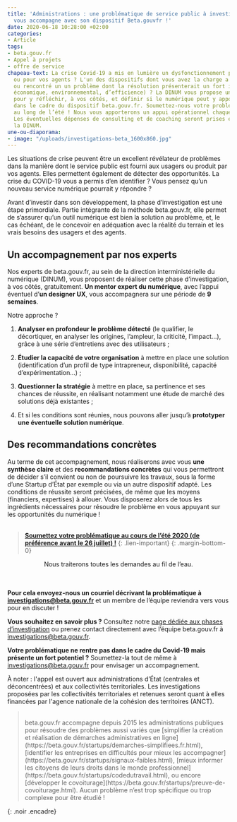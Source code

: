 ```yaml
---
title: 'Administrations : une problématique de service public à investiguer ? La DINUM
  vous accompagne avec son dispositif Beta.gouvfr !'
date: 2020-06-18 10:28:00 +02:00
categories:
- Article
tags:
- beta.gouv.fr
- Appel à projets
- offre de service
chapeau-text: La crise Covid-19 a mis en lumière un dysfonctionnement pour vos usagers
  ou pour vos agents ? L'un des dispositifs dont vous avez la charge a connu des ratés
  ou rencontré un un problème dont la résolution présenterait un fort impact (social,
  économique, environnemental, d’efficience) ? La DINUM vous propose un accompagnement
  pour y réfléchir, à vos côtés, et définir si le numérique peut y apporter une solution,
  dans le cadre du dispositif beta.gouv.fr. Soumettez-nous votre problématique tout
  au long de l’été ! Nous vous apporterons un appui opérationnel chaque fois que possible.
  Les éventuelles dépenses de consulting et de coaching seront prises en charge par
  la DINUM.
une-ou-diaporama:
- image: "/uploads/investigations-beta_1600x860.jpg"
---
```


Les situations de crise peuvent être un excellent révélateur de problèmes dans la manière dont le service public est fourni aux usagers ou produit par vos agents. Elles permettent également de détecter des opportunités. La crise du COVID-19 vous a permis d’en identifier ? Vous pensez qu’un nouveau service numérique pourrait y répondre ?

Avant d’investir dans son développement, la phase d’investigation est une étape primordiale. Partie intégrante de la méthode beta.gouv.fr, elle permet de s’assurer qu’un outil numérique est bien la solution au problème, et, le cas échéant, de le concevoir en adéquation avec la réalité du terrain et les vrais besoins des usagers et des agents.

## Un accompagnement par nos experts

Nos experts de beta.gouv.fr, au sein de la direction interministérielle du numérique (DINUM), vous proposent de réaliser cette phase d’investigation, à vos côtés, gratuitement. **Un mentor expert du numérique**, avec l’appui éventuel d’**un designer UX**, vous accompagnera sur une période de **9 semaines**.

Notre approche ?

1. **Analyser en profondeur le problème détecté** (le qualifier, le décortiquer, en analyser les origines, l’ampleur, la criticité, l’impact…), grâce à une série d’entretiens avec des utilisateurs ;

2. **Étudier la capacité de votre organisation** à mettre en place une solution (identification d’un profil de type intrapreneur, disponibilité, capacité d’expérimentation…) ;

3. **Questionner la stratégie** à mettre en place, sa pertinence et ses chances de réussite, en réalisant notamment une étude de marché des solutions déjà existantes ;

4. Et si les conditions sont réunies, nous pouvons aller jusqu’à **prototyper une éventuelle solution numérique**.

## Des recommandations concrètes

Au terme de cet accompagnement, nous réaliserons avec vous **une synthèse claire** et des **recommandations concrètes** qui vous permettront de décider s’il convient ou non de poursuivre les travaux, sous la forme d’une Startup d’État par exemple ou via un autre dispositif adapté. Les conditions de réussite seront précisées, de même que les moyens (financiers, expertises) à allouer. Vous disposerez alors de tous les ingrédients nécessaires pour résoudre le problème en vous appuyant sur les opportunités du numérique !
<br>
<br>

> **[Soumettez votre problématique au cours de l’été 2020 (de préférence avant le 26 juillet) !](mailto:investigations@beta.gouv.fr)**
{: .lien-important}
{: .margin-bottom-0}
<div align="center">Nous traiterons toutes les demandes au fil de l’eau.
</div>
<br>
<br>

**Pour cela envoyez-nous un courriel décrivant la problématique à [investigations@beta.gouv.fr](mailto:investigations@beta.gouv.fr)** et un membre de l’équipe reviendra vers vous pour en discuter !

**Vous souhaitez en savoir plus ?** Consultez notre [page dédiée aux phases d’investigation](https://beta.gouv.fr/approche/investigation) ou prenez contact directement avec l’équipe beta.gouv.fr à [investigations@beta.gouv.fr](mailto:investigations@beta.gouv.fr).

**Votre problématique ne rentre pas dans le cadre du Covid-19 mais présente un fort potentiel ?** Soumettez-la tout de même à [investigations@beta.gouv.fr](mailto:investigations@beta.gouv.fr) pour envisager un accompagnement.

À noter : l'appel est ouvert aux administrations d’État (centrales et déconcentrées) et aux collectivités territoriales. Les investigations proposées par les collectivités territoriales et retenues seront quant à elles financées par l'agence nationale de la cohésion des territoires (ANCT).

> <br>
> beta.gouv.fr accompagne depuis 2015 les administrations publiques pour résoudre des problèmes aussi variés que [simplifier la création et réalisation de démarches administratives en ligne](https://beta.gouv.fr/startups/demarches-simplifiees.fr.html), [identifier les entreprises en difficultés pour mieux les accompagner](https://beta.gouv.fr/startups/signaux-faibles.html), [mieux informer les citoyens de leurs droits dans le monde professionnel](https://beta.gouv.fr/startups/codedutravail.html), ou encore [développer le covoiturage](https://beta.gouv.fr/startups/preuve-de-covoiturage.html). Aucun problème n’est trop spécifique ou trop complexe pour être étudié !
{: .noir .encadre}